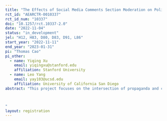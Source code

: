 ```yaml
---
title: "The Effects of Social Media Comments Section Moderation on Political Attitudes and Beliefs"
rct_id: "AEARCTR-0010337"
rct_id_num: "10337"
doi: "10.1257/rct.10337-2.0"
date: "2022-11-04"
status: "in_development"
jel: "H12, H83, D80, D83, D91, L86"
start_year: "2022-11-11"
end_year: "2023-01-31"
pi: "Thomas Cao"
pi_other:
  - name: Yiqing Xu
    email: yiqingxu@stanford.edu
    affiliation: Stanford University
  - name: Leo Yang
    email: yay103@ucsd.edu
    affiliation: University of California San Diego
abstract: "This project focuses on the intersection of propaganda and censorship in China, where state media and other accounts post propaganda content on social media and censor undesirable comments under these posts. The experimental part of this project will evaluate to what extent comment moderation affects public opinion and political attitudes. We will conduct survey experiments based on real propaganda posts and comment censorship behavior exercised by state-sponsored social media accounts. 

"
layout: registration
---
```


